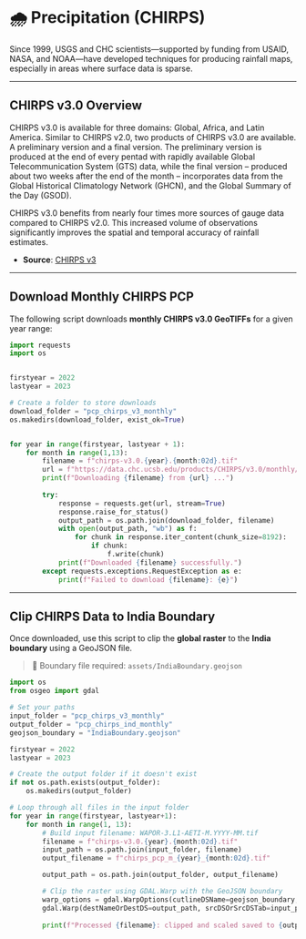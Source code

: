 # 🌧️ Precipitation (CHIRPS)

Since 1999, USGS and CHC scientists—supported by funding from USAID, NASA, and NOAA—have developed techniques for producing rainfall maps, especially in areas where surface data is sparse.

---

## CHIRPS v3.0 Overview
CHIRPS v3.0 is available for three domains: Global, Africa, and Latin America. Similar to CHIRPS v2.0, two products of CHIRPS v3.0 are available. A preliminary version and a final version. The preliminary version is produced at the end of every pentad with rapidly available Global Telecommunication System (GTS) data, while the final version – produced about two weeks after the end of the month – incorporates data from the Global Historical Climatology Network (GHCN), and the Global Summary of the Day (GSOD).

CHIRPS v3.0 benefits from nearly four times more sources of gauge data compared to CHIRPS v2.0. This increased volume of observations significantly improves the spatial and temporal accuracy of rainfall estimates.

- **Source**: [CHIRPS v3](https://data.chc.ucsb.edu/products/CHIRPS/v3.0/)

---

## Download Monthly CHIRPS PCP

The following script downloads **monthly CHIRPS v3.0 GeoTIFFs** for a given year range:

```python
import requests
import os


firstyear = 2022
lastyear = 2023

# Create a folder to store downloads
download_folder = "pcp_chirps_v3_monthly"
os.makedirs(download_folder, exist_ok=True)


for year in range(firstyear, lastyear + 1):
    for month in range(1,13):
        filename = f"chirps-v3.0.{year}.{month:02d}.tif"
        url = f"https://data.chc.ucsb.edu/products/CHIRPS/v3.0/monthly/global/tifs/{filename}"
        print(f"Downloading {filename} from {url} ...")
        
        try:
            response = requests.get(url, stream=True)
            response.raise_for_status()  
            output_path = os.path.join(download_folder, filename)
            with open(output_path, "wb") as f:
                for chunk in response.iter_content(chunk_size=8192):
                    if chunk:
                        f.write(chunk)
            print(f"Downloaded {filename} successfully.")
        except requests.exceptions.RequestException as e:
            print(f"Failed to download {filename}: {e}")

```

---

## Clip CHIRPS Data to India Boundary
Once downloaded, use this script to clip the **global raster** to the **India boundary** using a GeoJSON file.
> 📁 Boundary file required: `assets/IndiaBoundary.geojson`

```python
import os
from osgeo import gdal

# Set your paths
input_folder = "pcp_chirps_v3_monthly"      
output_folder = "pcp_chirps_ind_monthly"   
geojson_boundary = "IndiaBoundary.geojson" 

firstyear = 2022
lastyear = 2023

# Create the output folder if it doesn't exist
if not os.path.exists(output_folder):
    os.makedirs(output_folder)

# Loop through all files in the input folder
for year in range(firstyear, lastyear+1):
    for month in range(1, 13):
        # Build input filename: WAPOR-3.L1-AETI-M.YYYY-MM.tif
        filename = f"chirps-v3.0.{year}.{month:02d}.tif"
        input_path = os.path.join(input_folder, filename)
        output_filename = f"chirps_pcp_m_{year}_{month:02d}.tif"

        output_path = os.path.join(output_folder, output_filename)

        # Clip the raster using GDAL.Warp with the GeoJSON boundary
        warp_options = gdal.WarpOptions(cutlineDSName=geojson_boundary, cropToCutline=True,dstNodata=-9999)
        gdal.Warp(destNameOrDestDS=output_path, srcDSOrSrcDSTab=input_path, options=warp_options)
        
        print(f"Processed {filename}: clipped and scaled saved to {output_path}")

```